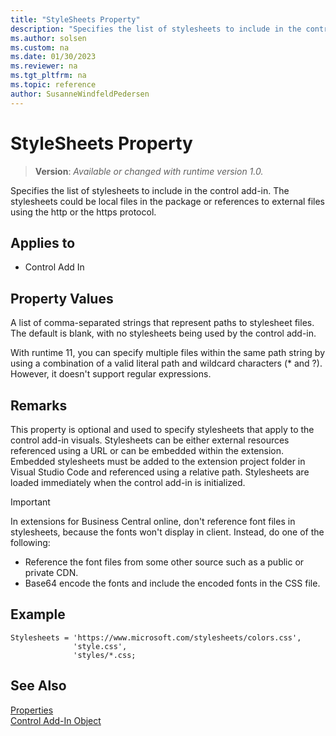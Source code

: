 ```yaml
---
title: "StyleSheets Property"
description: "Specifies the list of stylesheets to include in the control add-in."
ms.author: solsen
ms.custom: na
ms.date: 01/30/2023
ms.reviewer: na
ms.tgt_pltfrm: na
ms.topic: reference
author: SusanneWindfeldPedersen
---
```

[//]: # (START>DO_NOT_EDIT)
[//]: # (IMPORTANT:Do not edit any of the content between here and the END>DO_NOT_EDIT.)
[//]: # (Any modifications should be made in the .xml files in the ModernDev repo.)
# StyleSheets Property
> **Version**: _Available or changed with runtime version 1.0._

Specifies the list of stylesheets to include in the control add-in. The stylesheets could be local files in the package or references to external files using the http or the https protocol.

## Applies to
-   Control Add In

[//]: # (IMPORTANT: END>DO_NOT_EDIT)


## Property Values 

A list of comma-separated strings that represent paths to stylesheet files. The default is blank, with no stylesheets being used by the control add-in. 

With runtime 11, you can specify multiple files within the same path string by using a combination of a valid literal path and wildcard characters (* and ?). However, it doesn't support regular expressions.

## Remarks

This property is optional and used to specify stylesheets that apply to the control add-in visuals. Stylesheets can be either external resources referenced using a URL or can be embedded within the extension. Embedded stylesheets must be added to the extension project folder in Visual Studio Code and referenced using a relative path. Stylesheets are loaded immediately when the control add-in is initialized.

> [!IMPORTANT]
> In extensions for Business Central online, don't reference font files in stylesheets, because the fonts won't display in client. Instead, do one of the following:
>
>- Reference the font files from some other source such as a public or private CDN.
>- Base64 encode the fonts and include the encoded fonts in the CSS file.

## Example

```AL
Stylesheets = 'https://www.microsoft.com/stylesheets/colors.css',
              'style.css',
              'styles/*.css;
```

## See Also  

[Properties](devenv-properties.md)  
[Control Add-In Object](../devenv-control-addin-object.md)  
 